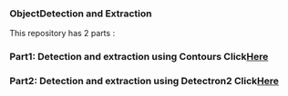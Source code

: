 ### ObjectDetection and Extraction 

This repository has 2 parts :


### Part1: Detection and extraction using Contours Click[Here](https://nbviewer.org/github/SrikantShubam/objectDetectionExtraction/blob/main/Part_1_Using_Contours.ipynb)
### Part2: Detection and extraction using Detectron2 Click[Here](https://nbviewer.org/github/SrikantShubam/objectDetectionExtraction/blob/main/Part2_Using_Dectectron.ipynb)